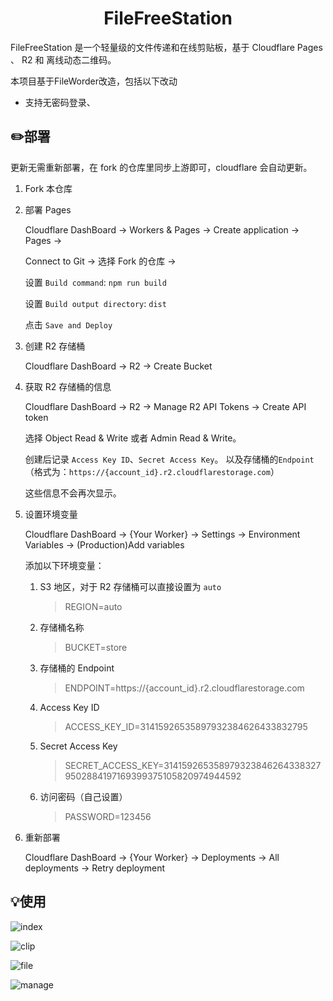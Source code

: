 <h1 align="center">FileFreeStation</h1>

FileFreeStation 是一个轻量级的文件传递和在线剪贴板，基于 Cloudflare Pages 、 R2 和 离线动态二维码。

本项目基于FileWorder改造，包括以下改动
- 支持无密码登录、

## ✏️部署

更新无需重新部署，在 fork 的仓库里同步上游即可，cloudflare 会自动更新。

1. Fork 本仓库
2. 部署 Pages

   Cloudflare DashBoard -> Workers & Pages -> Create application -> Pages ->

   Connect to Git -> 选择 Fork 的仓库 ->

   设置 `Build command`: `npm run build`

   设置 `Build output directory`: `dist`

   点击 `Save and Deploy`

3. 创建 R2 存储桶

   Cloudflare DashBoard -> R2 -> Create Bucket

4. 获取 R2 存储桶的信息

   Cloudflare DashBoard -> R2 -> Manage R2 API Tokens -> Create API token

   选择 Object Read & Write 或者 Admin Read & Write。

   创建后记录 `Access Key ID`、`Secret Access Key`。
   以及存储桶的`Endpoint`（格式为：`https://{account_id}.r2.cloudflarestorage.com`）

   这些信息不会再次显示。

5. 设置环境变量

   Cloudflare DashBoard -> {Your Worker} -> Settings -> Environment Variables -> (Production)Add variables

   添加以下环境变量：

   1. S3 地区，对于 R2 存储桶可以直接设置为 `auto`

      > REGION=auto

   2. 存储桶名称

      > BUCKET=store

   3. 存储桶的 Endpoint

      > ENDPOINT=https://{account_id}.r2.cloudflarestorage.com

   4. Access Key ID

      > ACCESS_KEY_ID=31415926535897932384626433832795

   5. Secret Access Key

      > SECRET_ACCESS_KEY=3141592653589793238462643383279502884197169399375105820974944592

   6. 访问密码（自己设置）
      > PASSWORD=123456

6. 重新部署

   Cloudflare DashBoard -> {Your Worker} -> Deployments -> All deployments -> Retry deployment

## 💡使用

![index](README/index.png)

![clip](README/clip.png)

![file](README/file.png)

![manage](README/manage.png)